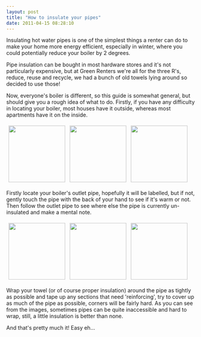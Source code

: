 ```yaml
---
layout: post
title: "How to insulate your pipes"
date: 2011-04-15 08:28:10
---
```


Insulating hot water pipes is one of the simplest things a renter can do to make your home more energy efficient, especially in winter, where you could potentially reduce your boiler by 2 degrees.

Pipe insulation can be bought in most hardware stores and it's not particularly expensive, but at Green Renters we're all for the three R's, reduce, reuse and recycle, we had a bunch of old towels lying around so decided to use those!



Now, everyone's boiler is different, so this guide is somewhat general, but should give you a rough idea of what to do. Firstly, if you have any difficulty in locating your boiler, most houses have it outside, whereas most apartments have it on the inside.

[<img alt="" class="alignleft size-thumbnail wp-image-1460" height="150" src="/sites/default/files/images/S1056558-150x150.jpg" style="margin: 6px;" title="S1056558" width="150" />][1][<img alt="" class="alignleft size-thumbnail wp-image-1461" height="150" src="/sites/default/files/images/S1056559-150x150.jpg" style="margin: 6px;" title="S1056559" width="150" />][2][<img alt="" class="alignleft size-thumbnail wp-image-1462" height="150" src="/sites/default/files/images/S1056560-150x150.jpg" style="margin: 6px;" title="S1056560" width="150" />][3]

 [1]: http://www.greenrenters.org/wp-content/uploads/2010/01/S1056558.jpg
 [2]: http://www.greenrenters.org/wp-content/uploads/2010/01/S1056559.jpg
 [3]: http://www.greenrenters.org/wp-content/uploads/2010/01/S1056560.jpg

Firstly locate your boiler's outlet pipe, hopefully it will be labelled, but if not, gently touch the pipe with the back of your hand to see if it's warm or not. Then follow the outlet pipe to see where else the pipe is currently un-insulated and make a mental note.

[<img alt="" class="alignleft size-thumbnail wp-image-1463" height="150" src="/sites/default/files/images/S1056562-150x150.jpg" style="margin: 6px;" title="S1056562" width="150" />][4][<img alt="" class="alignleft size-thumbnail wp-image-1464" height="150" src="/sites/default/files/images/S1056563-150x150.jpg" style="margin: 6px;" title="S1056563" width="150" />][5][<img alt="" class="alignleft size-thumbnail wp-image-1465" height="150" src="/sites/default/files/images/S1056564-150x150.jpg" style="margin: 6px;" title="S1056564" width="150" />][6]

 [4]: http://www.greenrenters.org/wp-content/uploads/2010/01/S1056562.jpg
 [5]: http://www.greenrenters.org/wp-content/uploads/2010/01/S1056563.jpg
 [6]: http://www.greenrenters.org/wp-content/uploads/2010/01/S1056564.jpg

Wrap your towel (or of course proper insulation) around the pipe as tightly as possible and tape up any sections that need 'reinforcing', try to cover up as much of the pipe as possible, corners will be fairly hard. As you can see from the images, sometimes pipes can be quite inaccessible and hard to wrap, still, a little insulation is better than none.

And that's pretty much it! Easy eh...